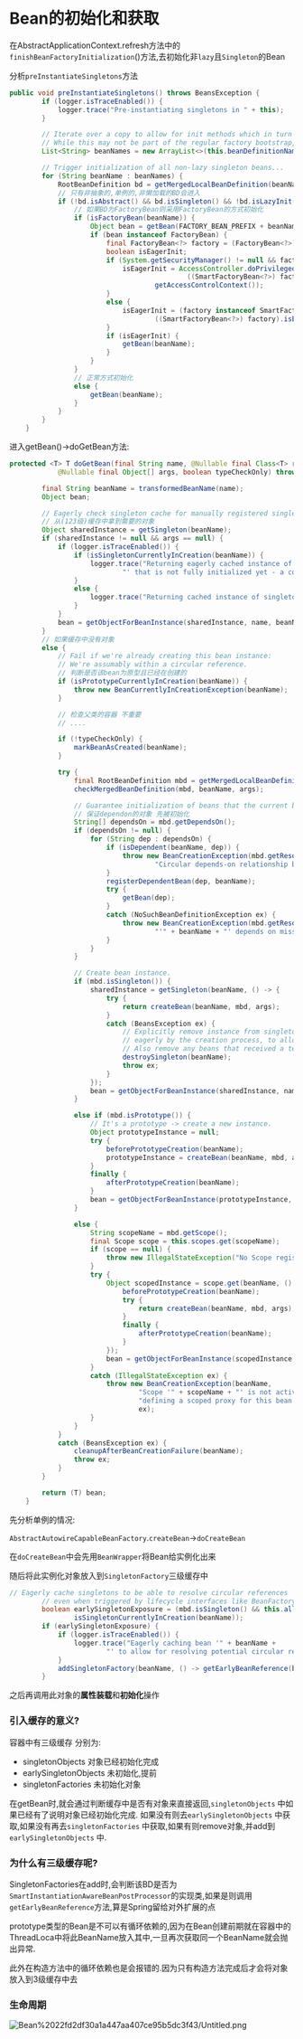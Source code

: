 # Bean的初始化和获取

在AbstractApplicationContext.refresh方法中的`finishBeanFactoryInitialization`()方法,去初始化非`lazy`且`Singleton`的Bean

分析`preInstantiateSingletons`方法

```java
public void preInstantiateSingletons() throws BeansException {
		if (logger.isTraceEnabled()) {
			logger.trace("Pre-instantiating singletons in " + this);
		}

		// Iterate over a copy to allow for init methods which in turn register new bean definitions.
		// While this may not be part of the regular factory bootstrap, it does otherwise work fine.
		List<String> beanNames = new ArrayList<>(this.beanDefinitionNames);

		// Trigger initialization of all non-lazy singleton beans...
		for (String beanName : beanNames) {
			RootBeanDefinition bd = getMergedLocalBeanDefinition(beanName);
			// 只有非抽象的,单例的,非懒加载的BD会进入
			if (!bd.isAbstract() && bd.isSingleton() && !bd.isLazyInit()) {
				// 如果BD为FactoryBean则采用FactoryBean的方式初始化
				if (isFactoryBean(beanName)) {
					Object bean = getBean(FACTORY_BEAN_PREFIX + beanName);
					if (bean instanceof FactoryBean) {
						final FactoryBean<?> factory = (FactoryBean<?>) bean;
						boolean isEagerInit;
						if (System.getSecurityManager() != null && factory instanceof SmartFactoryBean) {
							isEagerInit = AccessController.doPrivileged((PrivilegedAction<Boolean>)
											((SmartFactoryBean<?>) factory)::isEagerInit,
									getAccessControlContext());
						}
						else {
							isEagerInit = (factory instanceof SmartFactoryBean &&
									((SmartFactoryBean<?>) factory).isEagerInit());
						}
						if (isEagerInit) {
							getBean(beanName);
						}
					}
				}
				// 正常方式初始化
				else {
					getBean(beanName);
				}
			}
		}
	}
```

进入getBean()→doGetBean方法:

```java
protected <T> T doGetBean(final String name, @Nullable final Class<T> requiredType,
			@Nullable final Object[] args, boolean typeCheckOnly) throws BeansException {

		final String beanName = transformedBeanName(name);
		Object bean;

		// Eagerly check singleton cache for manually registered singletons.
		// 从(123级)缓存中拿到需要的对象
		Object sharedInstance = getSingleton(beanName);
		if (sharedInstance != null && args == null) {
			if (logger.isTraceEnabled()) {
				if (isSingletonCurrentlyInCreation(beanName)) {
					logger.trace("Returning eagerly cached instance of singleton bean '" + beanName +
							"' that is not fully initialized yet - a consequence of a circular reference");
				}
				else {
					logger.trace("Returning cached instance of singleton bean '" + beanName + "'");
				}
			}
			bean = getObjectForBeanInstance(sharedInstance, name, beanName, null);
		}
		// 如果缓存中没有对象
		else {
			// Fail if we're already creating this bean instance:
			// We're assumably within a circular reference.
			// 判断是否该bean为原型且已经在创建的
			if (isPrototypeCurrentlyInCreation(beanName)) {
				throw new BeanCurrentlyInCreationException(beanName);
			}

			// 检查父类的容器 不重要
			// ....

			if (!typeCheckOnly) {
				markBeanAsCreated(beanName);
			}

			try {
				final RootBeanDefinition mbd = getMergedLocalBeanDefinition(beanName);
				checkMergedBeanDefinition(mbd, beanName, args);

				// Guarantee initialization of beans that the current bean depends on.
				// 保证dependon的对象 先被初始化
				String[] dependsOn = mbd.getDependsOn();
				if (dependsOn != null) {
					for (String dep : dependsOn) {
						if (isDependent(beanName, dep)) {
							throw new BeanCreationException(mbd.getResourceDescription(), beanName,
									"Circular depends-on relationship between '" + beanName + "' and '" + dep + "'");
						}
						registerDependentBean(dep, beanName);
						try {
							getBean(dep);
						}
						catch (NoSuchBeanDefinitionException ex) {
							throw new BeanCreationException(mbd.getResourceDescription(), beanName,
									"'" + beanName + "' depends on missing bean '" + dep + "'", ex);
						}
					}
				}

				// Create bean instance.
				if (mbd.isSingleton()) {
					sharedInstance = getSingleton(beanName, () -> {
						try {
							return createBean(beanName, mbd, args);
						}
						catch (BeansException ex) {
							// Explicitly remove instance from singleton cache: It might have been put there
							// eagerly by the creation process, to allow for circular reference resolution.
							// Also remove any beans that received a temporary reference to the bean.
							destroySingleton(beanName);
							throw ex;
						}
					});
					bean = getObjectForBeanInstance(sharedInstance, name, beanName, mbd);
				}

				else if (mbd.isPrototype()) {
					// It's a prototype -> create a new instance.
					Object prototypeInstance = null;
					try {
						beforePrototypeCreation(beanName);
						prototypeInstance = createBean(beanName, mbd, args);
					}
					finally {
						afterPrototypeCreation(beanName);
					}
					bean = getObjectForBeanInstance(prototypeInstance, name, beanName, mbd);
				}

				else {
					String scopeName = mbd.getScope();
					final Scope scope = this.scopes.get(scopeName);
					if (scope == null) {
						throw new IllegalStateException("No Scope registered for scope name '" + scopeName + "'");
					}
					try {
						Object scopedInstance = scope.get(beanName, () -> {
							beforePrototypeCreation(beanName);
							try {
								return createBean(beanName, mbd, args);
							}
							finally {
								afterPrototypeCreation(beanName);
							}
						});
						bean = getObjectForBeanInstance(scopedInstance, name, beanName, mbd);
					}
					catch (IllegalStateException ex) {
						throw new BeanCreationException(beanName,
								"Scope '" + scopeName + "' is not active for the current thread; consider " +
								"defining a scoped proxy for this bean if you intend to refer to it from a singleton",
								ex);
					}
				}
			}
			catch (BeansException ex) {
				cleanupAfterBeanCreationFailure(beanName);
				throw ex;
			}
		}

		return (T) bean;
	}
```

先分析单例的情况:

`AbstractAutowireCapableBeanFactory`.`createBean`→`doCreateBean`

在`doCreateBean`中会先用`BeanWrapper`将Bean给实例化出来

随后将此实例化对象放入到`SingletonFactory`三级缓存中

```java
// Eagerly cache singletons to be able to resolve circular references
		// even when triggered by lifecycle interfaces like BeanFactoryAware.
		boolean earlySingletonExposure = (mbd.isSingleton() && this.allowCircularReferences &&
				isSingletonCurrentlyInCreation(beanName));
		if (earlySingletonExposure) {
			if (logger.isTraceEnabled()) {
				logger.trace("Eagerly caching bean '" + beanName +
						"' to allow for resolving potential circular references");
			}
			addSingletonFactory(beanName, () -> getEarlyBeanReference(beanName, mbd, bean));
		}
```

之后再调用此对象的**属性装载**和**初始化**操作

### 引入缓存的意义?

容器中有三级缓存 分别为:

- singletonObjects  对象已经初始化完成
- earlySingletonObjects 未初始化,提前
- singletonFactories 未初始化对象

在getBean时,就会通过判断缓存中是否有对象来直接返回,`singletonObjects` 中如果已经有了说明对象已经初始化完成. 如果没有则去`earlySingletonObjects` 中获取,如果没有再去`singletonFactories` 中获取,如果有则remove对象,并add到`earlySingletonObjects` 中.

### 为什么有三级缓存呢?

SingletonFactories在add时,会判断该BD是否为`SmartInstantiationAwareBeanPostProcessor`的实现类,如果是则调用`getEarlyBeanReference`方法,算是Spring留给对外扩展的点

prototype类型的Bean是不可以有循环依赖的,因为在Bean创建前期就在容器中的ThreadLoca中将此BeanName放入其中,一旦再次获取同一个BeanName就会抛出异常.

此外在构造方法中的循环依赖也是会报错的.因为只有构造方法完成后才会将对象放入到3级缓存中去

### 生命周期

![Bean%2022fd2df30a1a447aa407ce95b5dc3f43/Untitled.png](http://tuchuansun.oss-cn-hangzhou.aliyuncs.com/typora/202005/09/141721-429567.png)